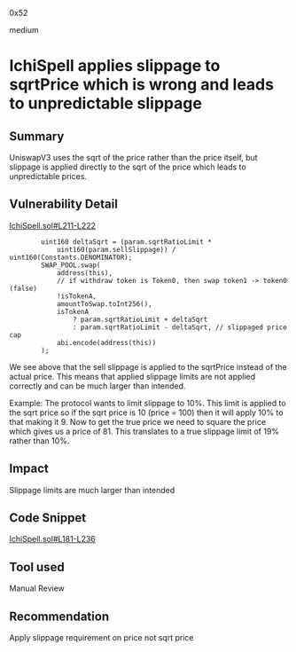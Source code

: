 0x52

medium

# IchiSpell applies slippage to sqrtPrice which is wrong and leads to unpredictable slippage

## Summary

UniswapV3 uses the sqrt of the price rather than the price itself, but slippage is applied directly to the sqrt of the price which leads to unpredictable prices.

## Vulnerability Detail

[IchiSpell.sol#L211-L222](https://github.com/sherlock-audit/2023-04-blueberry/blob/main/blueberry-core/contracts/spell/IchiSpell.sol#L211-L222)

            uint160 deltaSqrt = (param.sqrtRatioLimit *
                uint160(param.sellSlippage)) / uint160(Constants.DENOMINATOR);
            SWAP_POOL.swap(
                address(this),
                // if withdraw token is Token0, then swap token1 -> token0 (false)
                !isTokenA,
                amountToSwap.toInt256(),
                isTokenA
                    ? param.sqrtRatioLimit + deltaSqrt
                    : param.sqrtRatioLimit - deltaSqrt, // slippaged price cap
                abi.encode(address(this))
            );

We see above that the sell slippage is applied to the sqrtPrice instead of the actual price. This means that applied slippage limits are not applied correctly and can be much larger than intended.

Example:
The protocol wants to limit slippage to 10%. This limit is applied to the sqrt price so if the sqrt price is 10 (price = 100) then it will apply 10% to that making it 9. Now to get the true price we need to square the price which gives us a price of 81. This translates to a true slippage limit of 19% rather than 10%.

## Impact

Slippage limits are much larger than intended

## Code Snippet

[IchiSpell.sol#L181-L236](https://github.com/sherlock-audit/2023-04-blueberry/blob/main/blueberry-core/contracts/spell/IchiSpell.sol#L181-L236)

## Tool used

Manual Review

## Recommendation

Apply slippage requirement on price not sqrt price